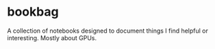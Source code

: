 # bookbag
A collection of notebooks designed to document things I find helpful or interesting. Mostly about GPUs.
